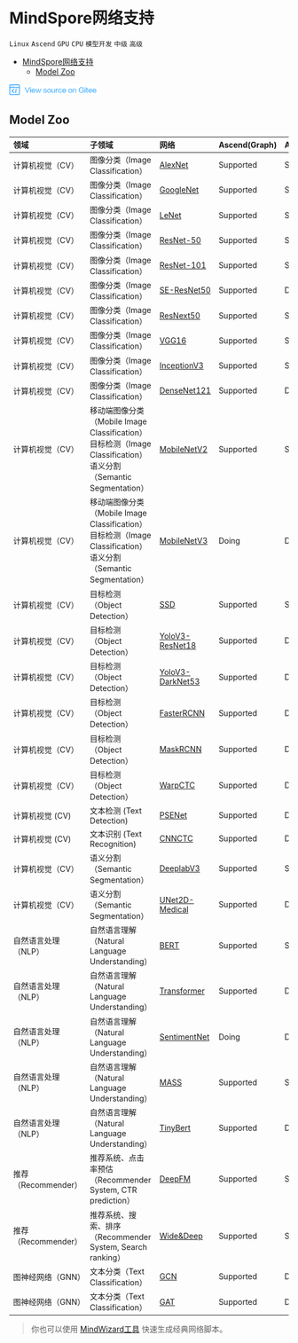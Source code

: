 # MindSpore网络支持

`Linux` `Ascend` `GPU` `CPU` `模型开发` `中级` `高级`
 
<!-- TOC -->

- [MindSpore网络支持](#mindspore网络支持)
    - [Model Zoo](#model-zoo)

<!-- /TOC -->

<a href="https://gitee.com/mindspore/docs/blob/master/docs/note/source_zh_cn/network_list_ms.md" target="_blank"><img src="./_static/logo_source.png"></a>

## Model Zoo

|  领域 | 子领域  | 网络   | Ascend(Graph) | Ascend(PyNative) | GPU(Graph) | GPU(PyNaitve) | CPU(Graph) 
|:----  |:-------  |:----   |:----    |:----    |:---- |:---- |:----
|计算机视觉（CV） | 图像分类（Image Classification）  | [AlexNet](https://gitee.com/mindspore/mindspore/blob/master/model_zoo/official/cv/alexnet/src/alexnet.py)   |  Supported |  Supported |  Supported |  Supported | Doing
| 计算机视觉（CV）  | 图像分类（Image Classification）  | [GoogleNet](https://gitee.com/mindspore/mindspore/blob/master/model_zoo/official/cv/googlenet/src/googlenet.py)                             |  Supported     |  Supported | Supported |  Supported | Doing
| 计算机视觉（CV）  | 图像分类（Image Classification）  | [LeNet](https://gitee.com/mindspore/mindspore/blob/master/model_zoo/official/cv/lenet/src/lenet.py)    |  Supported |  Supported |  Supported |  Supported | Supported
| 计算机视觉（CV）  | 图像分类（Image Classification）  | [ResNet-50](https://gitee.com/mindspore/mindspore/blob/master/model_zoo/official/cv/resnet/src/resnet.py)   |  Supported |  Supported |  Supported |  Supported | Doing
|计算机视觉（CV）  | 图像分类（Image Classification）  | [ResNet-101](https://gitee.com/mindspore/mindspore/blob/master/model_zoo/official/cv/resnet/src/resnet.py)                    |  Supported |  Supported | Supported |  Supported | Doing
|计算机视觉（CV）  | 图像分类（Image Classification）  | [SE-ResNet50](https://gitee.com/mindspore/mindspore/blob/master/model_zoo/official/cv/resnet/src/resnet.py)                    |  Supported | Doing | Doing | Doing | Doing
|计算机视觉（CV）  | 图像分类（Image Classification）  | [ResNext50](https://gitee.com/mindspore/mindspore/blob/master/model_zoo/official/cv/resnext50/src/image_classification.py)         |  Supported |  Supported | Supported |  Supported | Doing
| 计算机视觉（CV）  | 图像分类（Image Classification）  | [VGG16](https://gitee.com/mindspore/mindspore/blob/master/model_zoo/official/cv/vgg16/src/vgg.py)  |  Supported |  Supported |  Supported |  Supported | Doing
| 计算机视觉（CV）  | 图像分类（Image Classification）  | [InceptionV3](https://gitee.com/mindspore/mindspore/blob/master/model_zoo/official/cv/inceptionv3/src/inception_v3.py) |  Supported |  Supported |  Doing |  Doing | Doing
| 计算机视觉（CV）  | 图像分类（Image Classification）  | [DenseNet121](https://gitee.com/mindspore/mindspore/blob/master/model_zoo/official/cv/densenet121/src/network/densenet.py) |  Supported |  Doing |  Doing |  Doing | Doing
| 计算机视觉（CV）  | 移动端图像分类（Mobile Image Classification）<br>目标检测（Image Classification）<br>语义分割（Semantic Segmentation）  | [MobileNetV2](https://gitee.com/mindspore/mindspore/blob/master/model_zoo/official/cv/mobilenetv2/src/mobilenetV2.py)        |  Supported |  Supported |  Supported |  Supported | Doing
| 计算机视觉（CV）  | 移动端图像分类（Mobile Image Classification）<br>目标检测（Image Classification）<br>语义分割（Semantic Segmentation）  | [MobileNetV3](https://gitee.com/mindspore/mindspore/blob/master/model_zoo/official/cv/mobilenetv3/src/mobilenetV3.py)        |  Doing |  Doing |  Supported |  Supported | Doing
|计算机视觉（CV）  | 目标检测（Object Detection）  | [SSD](https://gitee.com/mindspore/mindspore/blob/master/model_zoo/official/cv/ssd/src/ssd.py)      |  Supported |  Supported |Doing |Doing | Doing
| 计算机视觉（CV）  | 目标检测（Object Detection）  | [YoloV3-ResNet18](https://gitee.com/mindspore/mindspore/blob/master/model_zoo/official/cv/yolov3_resnet18/src/yolov3.py)   |  Supported |  Doing |  Doing |  Doing | Doing
| 计算机视觉（CV）  | 目标检测（Object Detection）  | [YoloV3-DarkNet53](https://gitee.com/mindspore/mindspore/blob/master/model_zoo/official/cv/yolov3_darknet53/src/yolo.py)   |  Supported |  Doing |  Doing |  Doing | Doing
| 计算机视觉（CV）  | 目标检测（Object Detection）  | [FasterRCNN](https://gitee.com/mindspore/mindspore/blob/master/model_zoo/official/cv/faster_rcnn/src/FasterRcnn/faster_rcnn_r50.py)  |  Supported |  Doing |  Doing |  Doing | Doing
| 计算机视觉（CV）  | 目标检测（Object Detection）  | [MaskRCNN](https://gitee.com/mindspore/mindspore/blob/master/model_zoo/official/cv/maskrcnn/src/maskrcnn/mask_rcnn_r50.py)  |  Supported |  Doing |  Doing |  Doing | Doing
| 计算机视觉（CV） | 目标检测（Object Detection）  | [WarpCTC](https://gitee.com/mindspore/mindspore/blob/master/model_zoo/official/cv/warpctc/src/warpctc.py)                    |  Supported |  Doing |  Supported |  Supported | Doing
| 计算机视觉 (CV) | 文本检测 (Text Detection)  | [PSENet](https://gitee.com/mindspore/mindspore/blob/master/model_zoo/official/cv/psenet/src/ETSNET/etsnet.py)                |  Supported |  Doing |  Doing |  Doing | Doing
| 计算机视觉 (CV) | 文本识别 (Text Recognition)  | [CNNCTC](https://gitee.com/mindspore/mindspore/blob/master/model_zoo/official/cv/cnnctc/src/cnn_ctc.py)                |  Supported |  Doing |  Doing |  Doing | Doing
| 计算机视觉（CV） | 语义分割（Semantic Segmentation）  | [DeeplabV3](https://gitee.com/mindspore/mindspore/blob/master/model_zoo/official/cv/deeplabv3/src/nets/deeplab_v3/deeplab_v3.py)                    |  Supported |  Supported |  Doing |  Doing | Doing
| 计算机视觉（CV） | 语义分割（Semantic Segmentation）  | [UNet2D-Medical](https://gitee.com/mindspore/mindspore/blob/master/model_zoo/official/cv/unet/src/unet/unet_model.py)                |  Supported |  Doing |  Doing |  Doing | Doing
| 自然语言处理（NLP） | 自然语言理解（Natural Language Understanding）  | [BERT](https://gitee.com/mindspore/mindspore/blob/master/model_zoo/official/nlp/bert/src/bert_model.py)  |  Supported |  Supported |  Supported |  Supported | Doing
| 自然语言处理（NLP） | 自然语言理解（Natural Language Understanding）  | [Transformer](https://gitee.com/mindspore/mindspore/blob/master/model_zoo/official/nlp/transformer/src/transformer_model.py)  |  Supported |  Doing |  Doing |  Doing | Doing
| 自然语言处理（NLP） | 自然语言理解（Natural Language Understanding）  | [SentimentNet](https://gitee.com/mindspore/mindspore/blob/master/model_zoo/official/nlp/lstm/src/lstm.py)                          |  Doing |  Doing |  Supported |  Supported | Supported
| 自然语言处理（NLP） | 自然语言理解（Natural Language Understanding）  | [MASS](https://gitee.com/mindspore/mindspore/blob/master/model_zoo/official/nlp/mass/src/transformer/transformer_for_train.py)                     |  Supported |  Supported |  Doing |  Doing | Doing
| 自然语言处理（NLP） | 自然语言理解（Natural Language Understanding）  | [TinyBert](https://gitee.com/mindspore/mindspore/blob/master/model_zoo/official/nlp/tinybert/src/tinybert_model.py)                     |  Supported |  Doing |  Supported | Doing | Doing
| 推荐（Recommender） | 推荐系统、点击率预估（Recommender System, CTR prediction）  | [DeepFM](https://gitee.com/mindspore/mindspore/blob/master/model_zoo/official/recommend/deepfm/src/deepfm.py)    |  Supported |  Supported |  Supported | Doing| Doing
| 推荐（Recommender） | 推荐系统、搜索、排序（Recommender System, Search ranking）  | [Wide&Deep](https://gitee.com/mindspore/mindspore/blob/master/model_zoo/official/recommend/wide_and_deep/src/wide_and_deep.py)      |  Supported |  Supported |  Supported | Supported | Doing
| 图神经网络（GNN） | 文本分类（Text Classification）  | [GCN](https://gitee.com/mindspore/mindspore/blob/master/model_zoo/official/gnn/gcn/src/gcn.py)  |  Supported |  Doing |  Doing |  Doing | Doing
| 图神经网络（GNN） | 文本分类（Text Classification）  | [GAT](https://gitee.com/mindspore/mindspore/blob/master/model_zoo/official/gnn/gat/src/gat.py) |  Supported |  Doing |  Doing |  Doing | Doing

> 你也可以使用 [MindWizard工具](https://gitee.com/mindspore/mindinsight/tree/master/mindinsight/wizard/) 快速生成经典网络脚本。
